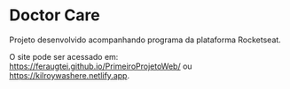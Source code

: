 # Doctor Care

Projeto desenvolvido acompanhando programa da plataforma Rocketseat.

O site pode ser acessado em: https://feraugtei.github.io/PrimeiroProjetoWeb/ ou https://kilroywashere.netlify.app.

